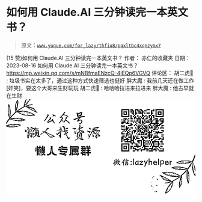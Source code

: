 # 如何用 Claude.AI 三分钟读完一本英文书？

> 原文：[`www.yuque.com/for_lazy/thfiu8/pqxltbc4xqnzymx7`](https://www.yuque.com/for_lazy/thfiu8/pqxltbc4xqnzymx7)

<ne-h2 id="10a4f58c" data-lake-id="10a4f58c"><ne-heading-ext><ne-heading-anchor></ne-heading-anchor><ne-heading-fold></ne-heading-fold></ne-heading-ext><ne-heading-content><ne-text id="u6a82ddbb">(15 赞)如何用 Claude.AI 三分钟读完一本英文书？</ne-text></ne-heading-content></ne-h2> <ne-p id="ucf039a8e" data-lake-id="ucf039a8e"><ne-text id="ucfce1c38">作者： 亦仁的收藏夹</ne-text></ne-p> <ne-p id="u45632669" data-lake-id="u45632669"><ne-text id="u59173fd3">日期：2023-08-16</ne-text></ne-p> <ne-p id="u1e40a965" data-lake-id="u1e40a965"><ne-text id="ubbde1dc3">如何用 Claude.AI 三分钟读完一本英文书？</ne-text></ne-p> <ne-p id="uaf43f79a" data-lake-id="uaf43f79a">[<ne-text id="u442dc9cd">https://mp.weixin.qq.com/s/mNBfmaENzcQ-4jEQp6VGVQ</ne-text>](https://mp.weixin.qq.com/s/mNBfmaENzcQ-4jEQp6VGVQ)</ne-p> <ne-hole id="u1bd27bce" data-lake-id="u1bd27bce"><ne-card data-card-name="hr" data-card-type="block" id="ygihe" data-event-boundary="card"><ne-p id="u1b2852b9" data-lake-id="u1b2852b9"><ne-text id="uf0fe281b">评论区：</ne-text></ne-p> <ne-p id="u3c170eb3" data-lake-id="u3c170eb3"><ne-text id="udf525329">胡二虎🐯 : 垃圾书实在太多了，通过这种方式快速筛选也挺好</ne-text> <ne-text id="uddcb6363">胖大魔 : 我前几天还在做工作[奸笑]，要这个大哥来生财玩玩</ne-text> <ne-text id="u13c3292d">胡二虎🐯 : 哈哈哈拉进来拉进来</ne-text> <ne-text id="u38703254">胖大魔 : 他古早就在生财</ne-text></ne-p> <ne-p id="ub8e0e592" data-lake-id="ub8e0e592"><ne-card data-card-name="image" data-card-type="inline" id="YYmRN" data-event-boundary="card">![](img/894d30a529e7c37bcd3392323c99941c.png)  <ne-hole id="ubedb00ef" data-lake-id="ubedb00ef"><ne-card data-card-name="hr" data-card-type="block" id="KlYgx" data-event-boundary="card"></ne-card></ne-hole></ne-card></ne-p></ne-card></ne-hole>